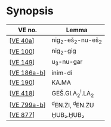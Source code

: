# Synopsis

| VE no.        | Lemma                                            |
| ------------- | ------------------------------------------------ |
| [[VE 40a]]    | nig<sub>2</sub>-eš<sub>2</sub>-nu-eš<sub>2</sub> |
| [[VE 100]]    | nig<sub>2</sub>-gig                              |
| [[VE 149]]    | u<sub>3</sub>-nu-gar                             |
| [[VE 186a-b]] | inim-di                                          |
| [[VE 190]]    | KA.MA                                            |
| [[VE 418]]    | GEŠ.GI.A<sub>2</sub><sup>!</sup>.LA<sub>2</sub>  |
| [[VE 799a-b]] | <sup>d</sup>EN.ZI, <sup>d</sup>EN.ZU             |
| [[VE 877]]    | ḪUB₂.ḪUB₂                                        |


[//begin]: # "Autogenerated link references for markdown compatibility"
[VE 40a]: <VE 40a> "VE 40a"
[VE 100]: <VE 100> "VE 100"
[VE 149]: <VE 149> "VE 149"
[VE 186a-b]: <VE 186a-b> "VE 186a-b"
[VE 190]: <VE 190> "VE 190"
[VE 418]: <VE 418> "VE 418"
[VE 799a-b]: <VE 799a-b> "VE 799a-b"
[VE 877]: <VE 877> "VE 877"
[//end]: # "Autogenerated link references"